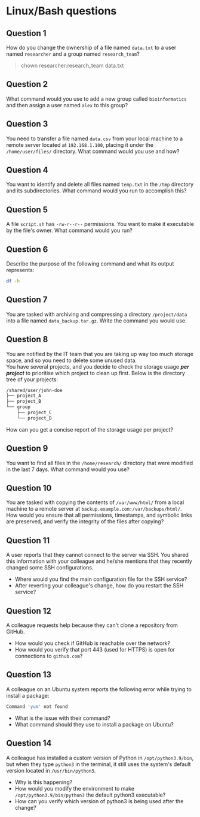 # Linux/Bash questions

## Question 1
How do you change the ownership of a file named `data.txt` to a user named `researcher` and a group named `research_team`?
> chown researcher:research_team data.txt

## Question 2
What command would you use to add a new group called `bioinformatics` and then assign a user named `alex` to this group?

## Question 3
You need to transfer a file named `data.csv` from your local machine to a remote server located at `192.168.1.100`, placing it under the `/home/user/files/` directory. What command would you use and how?

## Question 4
You want to identify and delete all files named `temp.txt` in the `/tmp` directory and its subdirectories. What command would you run to accomplish this?

## Question 5
A file `script.sh` has `-rw-r--r--` permissions. You want to make it executable by the file's owner. What command would you run?

## Question 6
Describe the purpose of the following command and what its output represents:

```bash
df -h
```

## Question 7
You are tasked with archiving and compressing a directory `/project/data` into a file named `data_backup.tar.gz`. Write the command you would use.

## Question 8
You are notified by the IT team that you are taking up way too much storage space, and so you need to delete some unused data.  
You have several projects, and you decide to check the storage usage ***per project*** to prioritise which project to clean up first. Below is the directory tree of your projects:
```bash
/shared/user/john-doe
├── project_A
├── project_B
└── group
    ├── project_C
    └── project_D
```
How can you get a concise report of the storage usage per project?


## Question 9
You want to find all files in the `/home/research/` directory that were modified in the last 7 days. What command would you use?


## Question 10
You are tasked with copying the contents of `/var/www/html/` from a local machine to a remote server at `backup.example.com:/var/backups/html/`. How would you ensure that all permissions, timestamps, and symbolic links are preserved, and verify the integrity of the files after copying?


## Question 11
A user reports that they cannot connect to the server via SSH. You shared this information with your colleague and he/she mentions that they recently changed some SSH configurations.

- Where would you find the main configuration file for the SSH service?
- After reverting your colleague's change, how do you restart the SSH service?


## Question 12
A colleague requests help because they can't clone a repository from GitHub.

- How would you check if GitHub is reachable over the network?
- How would you verify that port 443 (used for HTTPS) is open for connections to `github.com`?


## Question 13
A colleague on an Ubuntu system reports the following error while trying to install a package:

```bash
Command 'yum' not found
```

- What is the issue with their command?
- What command should they use to install a package on Ubuntu?


## Question 14
A colleague has installed a custom version of Python in `/opt/python3.9/bin`, but when they type `python3` in the terminal, it still uses the system's default version located in `/usr/bin/python3`.

- Why is this happening?
- How would you modify the environment to make `/opt/python3.9/bin/python3` the default python3 executable?
- How can you verify which version of python3 is being used after the change?
